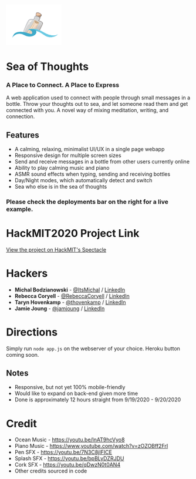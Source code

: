 <img src="content/static/img/logo.png" width="30%">

# Sea of Thoughts

### A Place to Connect. A Place to Express

A web application used to connect with people through small messages in a bottle. Throw your thoughts out to sea, and let someone read them and get connected with you. A novel way of mixing meditation, writing, and connection.

## Features

- A calming, relaxing, minimalist UI/UX in a single page webapp
- Responsive design for multiple screen sizes
- Send and receive messages in a bottle from other users currently online
- Ability to play calming music and piano
- ASMR sound effects when typing, sending and receiving bottles
- Day/Night modes, which automatically detect and switch
- Sea who else is in the sea of thoughts

### Please check the deployments bar on the right for a live example.

# HackMIT2020 Project Link

[View the project on HackMIT's Spectacle](https://spectacle.hackmit.org/project/513)

# Hackers
- **Michal Bodzianowski** - [@ItsMichal](https://github.com/ItsMichal) / [LinkedIn](https://www.linkedin.com/in/mbodzianowski/)
- **Rebecca Coryell** - [@RebeccaCoryell](https://github.com/RebeccaCoryell) / [LinkedIn](https://www.linkedin.com/in/rebecca-coryell-3395121b7/)
- **Taryn Hovenkamp** - [@thovenkamp](https://github.com/thovenhamp) / [LinkedIn](https://www.linkedin.com/in/taryn-hovenkamp-1179581a2/)
- **Jamie Joung** - [@jamjoung](https://github.com/jamjoung) / [LinkedIn](https://www.linkedin.com/in/jamie-joung/)

# Directions

Simply run `node app.js` on the webserver of your choice. Heroku button coming soon.

## Notes

- Responsive, but not yet 100% mobile-friendly
- Would like to expand on back-end given more time
- Done is approximately 12 hours straight from 9/19/2020 - 9/20/2020

# Credit
- Ocean Music - https://youtu.be/lnAT9hcVyo8
- Piano Music - https://www.youtube.com/watch?v=zOZOBff2FrI
- Pen SFX - https://youtu.be/7N3C8jIFICE
- Splash SFX - https://youtu.be/bpBLyDZRJDU
- Cork SFX - https://youtu.be/qDwzN0t0AN4
- Other credits sourced in code


